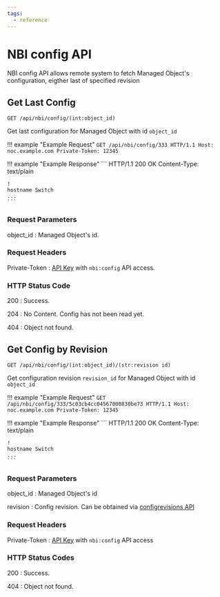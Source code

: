 ```yaml
---
tags:
  - reference
---
```

# NBI config API

NBI config API allows remote system to fetch Managed Object's
configuration, eigther last of specified revision

## Get Last Config
```
GET /api/nbi/config/(int:object_id)
```

Get last configuration for Managed Object with id `object_id`

<!-- prettier-ignore -->
!!! example "Example Request"
    ```
    GET /api/nbi/config/333 HTTP/1.1
    Host: noc.example.com
    Private-Token: 12345
    ```

<!-- prettier-ignore -->
!!! example "Example Response"
    ```
    HTTP/1.1 200 OK
    Content-Type: text/plain

    !
    hostname Switch
    ...
    ```

### Request Parameters
object_id
: Managed Object's id.

### Request Headers
Private-Token
: [API Key](../../../user/reference/concepts/apikey/index.md) with `nbi:config` API access.

### HTTP Status Code
200
: Success.

204
: No Content. Config has not been read yet.

404
: Object not found.

## Get Config by Revision
```
GET /api/nbi/config/(int:object_id)/(str:revision id)
```
Get configuration revision `revision_id`
for Managed Object with id `object_id`

<!-- prettier-ignore -->
!!! example "Example Request"
    ```
    GET /api/nbi/config/333/5c03cb4cc04567000830be73 HTTP/1.1
    Host: noc.example.com
    Private-Token: 12345
    ```

<!-- prettier-ignore -->
!!! example "Example Response"
    ```
    HTTP/1.1 200 OK
    Content-Type: text/plain

    !
    hostname Switch
    ...
    ```

### Request Parameters
object_id
: Managed Object's id

revision
: Config revision. Can be obtained via [configrevisions API](configrevisions.md)

### Request Headers
Private-Token
: [API Key](../../../user/reference/concepts/apikey/index.md) with `nbi:config` API access

### HTTP Status Codes
200
: Success.

404
: Object not found.
